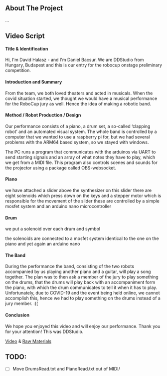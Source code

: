 <!-- ABOUT THE PROJECT -->
## About The Project
...

## Video Script
#### Title & Identification
<!-- Team Name --> Hi, I'm David Halasz - and I'm Daniel Bacsur.
<!-- Country & Sub-league --> We are DDStudio from Hungary, Budapest and this is our entry for the robocup onstage preliminary competition.

#### Introduction and Summary
From the team, we both loved theaters and acted in musicals. When the covid situation started, we thought we would have a musical performance for the RoboCup jury as well. Hence the idea of making a robotic band.

#### Method / Robot Production / Design
<!-- A description of the choices made during the robots’ production, including the rationale underlying those choices.
Production includes the design, construction, programming, component selection, and overall process. Teams should indicate the programming language, sensors used, time and cost of development. -->
Our performance consists of a piano, a drum set, a so-called ‘clapping robot’ and an automated visual system.
The whole band is controlled by a computer that we wanted to use a raspberry pi for, but we had several problems with the ARM64 based system, so we stayed with windows.

The PC runs a program that communicates with the arduinos via UART to send starting signals and an array of what notes they have to play, which we get from a MIDI file. This program also controls scenes and sounds for the projector using a package called OBS-websocket.

#### Piano
we have attached a slider above the synthesizer on this slider there are eight solenoids which press down on the keys and a stepper motor which is responsible for the movement of the slider these are controlled by a simple mosfet system and an arduino nano microcontroller

#### Drum
we put a solenoid over each drum and symbol

the solenoids are connected to a mosfet system identical to the one on the piano and yet again an arduino nano

#### The Band
During the performance the band, consisting of the two robots accompanied by us playing another piano and a guitar, will play a song together. The plan was to then ask a member of the jury to play something on the drums, that the drums will play back with an accompaniment form the piano, with which the drum communicates to tell it when it has to play. Unfortunately, due to COVID-19 and the event being held online, we cannot accomplish this, hence we had to play something on the drums instead of a jury member. :((

#### Conclusion
We hope you enjoyed this video and will enjoy our performance. Thank you for your attention! This was DDStudio.

[Video](https://github.com/) &
[Raw Materials](https://github.com/)


## TODO:
- [ ] Move DrumsRead.txt and PianoRead.txt out of MIDI/
